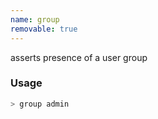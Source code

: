 ```yaml
---
name: group
removable: true
---
```

asserts presence of a user group


### Usage

```bash
> group admin
```
